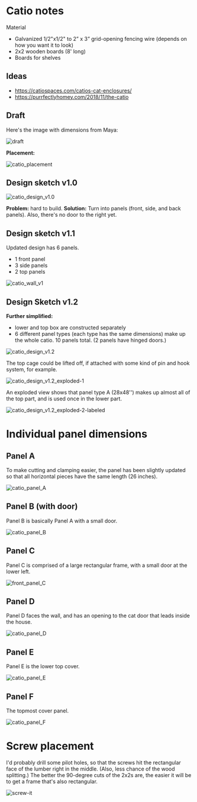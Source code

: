 # Catio notes

Material

* Galvanized 1/2"x1/2" to 2” x 3” grid-opening fencing wire (depends on how you want it to look)
* 2x2 wooden boards (8' long)
* Boards for shelves

## Ideas

* https://catiospaces.com/catios-cat-enclosures/
* https://purrfectlyhomey.com/2018/11/the-catio

## Draft

Here's the image with dimensions from Maya:

![draft](figures/draft.jpg)



**Placement:**

![catio_placement](figures/catio_placement.jpg)





## Design sketch v1.0



![catio_design_v1.0](figures/catio_design_v1.0.jpg)

**Problem:** hard to build. **Solution:** Turn into panels (front, side, and back panels). Also, there's no door to the right yet.



## Design sketch v1.1

Updated design has 6 panels.

* 1 front panel
* 3 side panels
* 2 top panels



![catio_wall_v1](figures/catio_wall_v1.jpg)



## Design Sketch v1.2

**Further simplified:** 

* lower and top box are constructed separately
* 6 different panel types (each type has the same dimensions) make up the whole catio. 10 panels total. (2 panels have hinged doors.)

![catio_design_v1.2](figures/catio_design_v1.2.jpg)



The top cage could be lifted off, if attached with some kind of pin and hook system, for example.

![catio_design_v1.2_exploded-1](figures/catio_design_v1.2_exploded-1.jpg)



An exploded view shows that panel type A (28x48'') makes up almost all of the top part, and is used once in the lower part. 

![catio_design_v1.2_exploded-2-labeled](figures/catio_design_v1.2_exploded-2-labeled.jpg)



# Individual panel dimensions



## Panel A

To make cutting and clamping easier, the panel has been slightly updated so that all horizontal pieces have the same length (26 inches).

![catio_panel_A](figures/catio_panel_A.png)



## Panel B (with door)



Panel B is basically Panel A with a small door.

![catio_panel_B](figures/catio_panel_B.png)





## Panel C

Panel C is comprised of a large rectangular frame, with a small door at the lower left.

![front_panel_C](figures/catio_panel_C.png)



## Panel D

Panel D faces the wall, and has an opening to the cat door that leads inside the house.

![catio_panel_D](figures/catio_panel_D.png)



## Panel E

Panel E is the lower top cover.

![catio_panel_E](figures/catio_panel_E.png)



## Panel F

The topmost cover panel.

![catio_panel_F](figures/catio_panel_F.png)

 



# Screw placement

I'd probably drill some pilot holes, so that the screws hit the rectangular face of the lumber right in the middle. (Also, less chance of the wood splitting.) The better the 90-degree cuts of the 2x2s are, the easier it will be to get a frame that's also rectangular.

![screw-it](figures/screw-it.png)